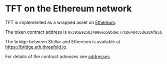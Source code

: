 # TFT on the Ethereum network

TFT is implemented as a wrapped asset on [Ethereum](https://ethereum.org/en/).

The token contract address is `0x395E925834996e558bdeC77CD648435d620AfB5b`

The bridge between Stellar and Ethereum is available at <https://bridge.eth.threefold.io>.

For details of the contract adresses see [addresses](./addresses.md).
